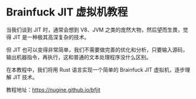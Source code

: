 # Brainfuck JIT 虚拟机教程

当我们谈到 JIT 时，通常会想到 V8、JVM 之类的庞然大物，然后望而生畏，觉得 JIT 是一种极其高深复杂的技术。

但 JIT 也可以变得非常简单，我们不需要做完善的优化和分析，只要输入源码，输出机器指令，再执行，这和普通的文本处理程序没什么区别。

在本教程中，我们将用 Rust 语言实现一个简单的 Brainfuck JIT 虚拟机，逐步理解 JIT 技术。

教程地址：<https://nugine.github.io/bfjit>